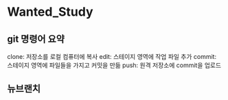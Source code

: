# Wanted_Study

## git 명령어 요약
clone: 저장소를 로컬 컴퓨터에 복사
edit: 스테이지 영역에 작업 파일 추가
commit: 스테이지 영역에 파일들을 가지고 커밋을 만듦
push: 원격 저장소에 commit을 업로드


## 뉴브랜치